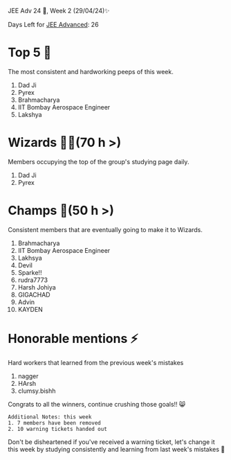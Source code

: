 JEE Adv 24 🚀, Week 2 (29/04/24)✨

Days Left for [JEE Advanced](https://jee.is-probably.gay/): 26

# Top 5 👑
The most consistent and hardworking peeps of this week. 
1. Dad Ji
2. Pyrex
3. Brahmacharya
4. IIT Bombay Aerospace Engineer
5. Lakshya 

# Wizards 🧙‍♂️(70 h >)
Members occupying the top of the group's studying page daily. 
1. Dad Ji
2. Pyrex

# Champs 🐐(50 h >)
Consistent members that are eventually going to make it to Wizards. 
1. Brahmacharya 
2. IIT Bombay Aerospace Engineer
3. Lakhsya
4. Devil
5. Sparke!!
6. rudra7773
7. Harsh Johiya
8. GIGACHAD
9. Advin
10. KAYDEN

# Honorable mentions ⚡
Hard workers that learned from the previous week's mistakes 
1. nagger
2. HArsh
3. clumsy.bishh


Congrats to all the winners, continue crushing those goals!! 😸

```
Additional Notes: this week
1. 7 members have been removed
2. 10 warning tickets handed out
```

Don't be disheartened if you've received a warning ticket, let's change it this week by studying consistently and learning from last week's mistakes 💪

